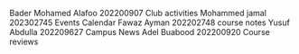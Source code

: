 Bader Mohamed Alafoo 202200907 Club activities
Mohammed jamal 202302745 Events Calendar
Fawaz Ayman 202202748 course notes
Yusuf Abdulla 202209627 Campus News
Adel Buabood 202200920 Course reviews